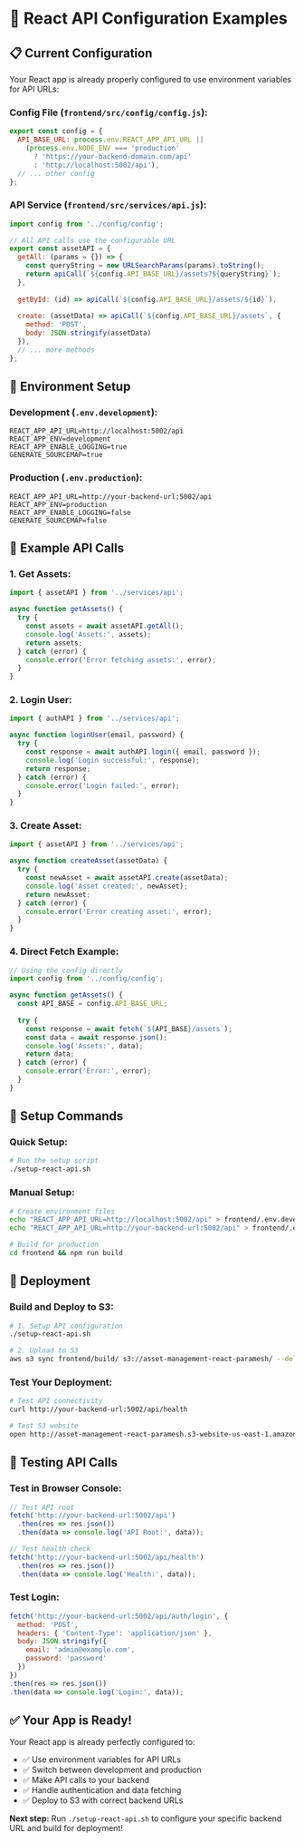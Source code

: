 # 🔗 React API Configuration Examples

## 📋 Current Configuration

Your React app is already properly configured to use environment variables for API URLs:

### **Config File (`frontend/src/config/config.js`):**
```javascript
export const config = {
  API_BASE_URL: process.env.REACT_APP_API_URL || 
    (process.env.NODE_ENV === 'production' 
      ? 'https://your-backend-domain.com/api' 
      : 'http://localhost:5002/api'),
  // ... other config
};
```

### **API Service (`frontend/src/services/api.js`):**
```javascript
import config from '../config/config';

// All API calls use the configurable URL
export const assetAPI = {
  getAll: (params = {}) => {
    const queryString = new URLSearchParams(params).toString();
    return apiCall(`${config.API_BASE_URL}/assets?${queryString}`);
  },
  
  getById: (id) => apiCall(`${config.API_BASE_URL}/assets/${id}`),
  
  create: (assetData) => apiCall(`${config.API_BASE_URL}/assets`, {
    method: 'POST',
    body: JSON.stringify(assetData)
  }),
  // ... more methods
};
```

## 🚀 Environment Setup

### **Development (`.env.development`):**
```env
REACT_APP_API_URL=http://localhost:5002/api
REACT_APP_ENV=development
REACT_APP_ENABLE_LOGGING=true
GENERATE_SOURCEMAP=true
```

### **Production (`.env.production`):**
```env
REACT_APP_API_URL=http://your-backend-url:5002/api
REACT_APP_ENV=production
REACT_APP_ENABLE_LOGGING=false
GENERATE_SOURCEMAP=false
```

## 📝 Example API Calls

### **1. Get Assets:**
```javascript
import { assetAPI } from '../services/api';

async function getAssets() {
  try {
    const assets = await assetAPI.getAll();
    console.log('Assets:', assets);
    return assets;
  } catch (error) {
    console.error('Error fetching assets:', error);
  }
}
```

### **2. Login User:**
```javascript
import { authAPI } from '../services/api';

async function loginUser(email, password) {
  try {
    const response = await authAPI.login({ email, password });
    console.log('Login successful:', response);
    return response;
  } catch (error) {
    console.error('Login failed:', error);
  }
}
```

### **3. Create Asset:**
```javascript
import { assetAPI } from '../services/api';

async function createAsset(assetData) {
  try {
    const newAsset = await assetAPI.create(assetData);
    console.log('Asset created:', newAsset);
    return newAsset;
  } catch (error) {
    console.error('Error creating asset:', error);
  }
}
```

### **4. Direct Fetch Example:**
```javascript
// Using the config directly
import config from '../config/config';

async function getAssets() {
  const API_BASE = config.API_BASE_URL;
  
  try {
    const response = await fetch(`${API_BASE}/assets`);
    const data = await response.json();
    console.log('Assets:', data);
    return data;
  } catch (error) {
    console.error('Error:', error);
  }
}
```

## 🔧 Setup Commands

### **Quick Setup:**
```bash
# Run the setup script
./setup-react-api.sh
```

### **Manual Setup:**
```bash
# Create environment files
echo "REACT_APP_API_URL=http://localhost:5002/api" > frontend/.env.development
echo "REACT_APP_API_URL=http://your-backend-url:5002/api" > frontend/.env.production

# Build for production
cd frontend && npm run build
```

## 🚀 Deployment

### **Build and Deploy to S3:**
```bash
# 1. Setup API configuration
./setup-react-api.sh

# 2. Upload to S3
aws s3 sync frontend/build/ s3://asset-management-react-paramesh/ --delete
```

### **Test Your Deployment:**
```bash
# Test API connectivity
curl http://your-backend-url:5002/api/health

# Test S3 website
open http://asset-management-react-paramesh.s3-website-us-east-1.amazonaws.com
```

## 🧪 Testing API Calls

### **Test in Browser Console:**
```javascript
// Test API root
fetch('http://your-backend-url:5002/api')
  .then(res => res.json())
  .then(data => console.log('API Root:', data));

// Test health check
fetch('http://your-backend-url:5002/api/health')
  .then(res => res.json())
  .then(data => console.log('Health:', data));
```

### **Test Login:**
```javascript
fetch('http://your-backend-url:5002/api/auth/login', {
  method: 'POST',
  headers: { 'Content-Type': 'application/json' },
  body: JSON.stringify({
    email: 'admin@example.com',
    password: 'password'
  })
})
.then(res => res.json())
.then(data => console.log('Login:', data));
```

## ✅ Your App is Ready!

Your React app is already perfectly configured to:
- ✅ Use environment variables for API URLs
- ✅ Switch between development and production
- ✅ Make API calls to your backend
- ✅ Handle authentication and data fetching
- ✅ Deploy to S3 with correct backend URLs

**Next step:** Run `./setup-react-api.sh` to configure your specific backend URL and build for deployment!

